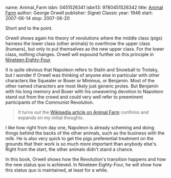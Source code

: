 name: Animal_Farm
isbn: 0451526341
isbn13: 9780451526342
title: [Animal Farm](http://amzn.com/0451526341)
author: George Orwell
publisher: Signet Classic
year: 1946
start: 2007-06-14
stop: 2007-06-20

Short and to the point.

Orwell shows again his theory of revolutions where the middle class (pigs)
harness the lower class (other animals) to overthrow the upper class (humans),
but only to put themselves as the new upper class.  For the lower class, nothing
changes.  Orwell will expound further on this principle in
[Nineteen Eighty-Four](http://amzn.com/0452284236).

It is quite obvious that Napoleon refers to Stalin and Snowball to Trotsky, but
I wonder if Orwell was thinking of anyone else in particular with other
characters like Squealer or Boxer or Minimus, or Benjamin.  Most of the other
named characters are most likely just generic proles.  But Benjamin with his
long memory and Boxer with his unwavering devotion to Napoleon stand out from
the crowd and could very well refer to preeminent participants of the Communist
Revolution.

> It turns out the
> [Wikipedia article on Animal Farm](http://wikipedia.org/wiki/Animal_farm)
> confirms and expands on my initial thoughts.

I like how right from day one, Napoleon is already scheming and doing things
behind the backs of the other animals, such as the business with the milk.  He
is also very quick to get the pigs preferential treatment on the grounds that
their work is so much more important than anybody else's.  Right from the start,
the other animals didn't stand a chance.

In this book, Orwell shows how the Revolution's transition happens and how the
new status quo is achieved.  In Nineteen Eighty-Four, he will show how this
status quo is maintained, at least for a while.
